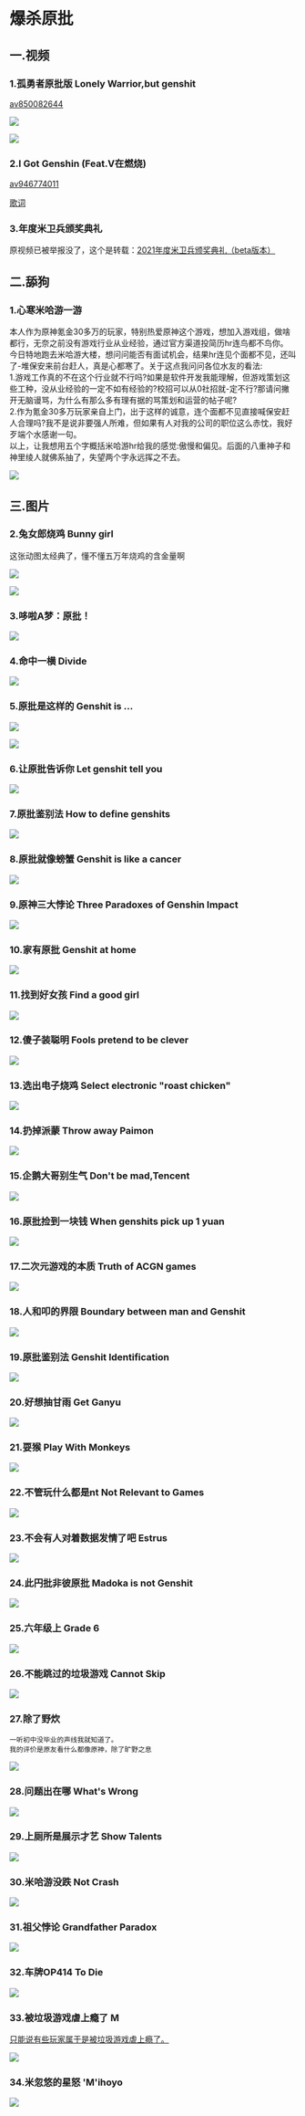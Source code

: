 # 爆杀原批

## 一.视频

### 1.孤勇者原批版 Lonely Warrior,but genshit

<a href="https://www.bilibili.com/video/BV1qL4y1n7RV" target="_blank">av850082644</a>

![](https://github.com/DreamingCats/miHoYoJokes/raw/main/genshitjokes/爆杀原批/孤勇者原批版1.jpg)

![](https://github.com/DreamingCats/miHoYoJokes/raw/main/genshitjokes/爆杀原批/孤勇者原批版2.jpg)

### 2.I Got Genshin (Feat.V在燃烧)

<a href="https://www.bilibili.com/video/av946774011/" target="_blank">av946774011</a>

<a href="https://www.bilibili.com/read/cv20797568/" target="_blank">歌词</a>

### 3.年度米卫兵颁奖典礼

原视频已被举报没了，这个是转载：<a href="https://www.bilibili.com/video/BV1uL4y147Ei" target="_blank">2021年度米卫兵颁奖典礼（beta版本）</a>

## 二.舔狗

### 1.心寒米哈游一游

本人作为原神氪金30多万的玩家，特别热爱原神这个游戏，想加入游戏组，做啥都行，无奈之前没有游戏行业从业经验，通过官方渠道投简历hr连鸟都不鸟你。  
今日特地跑去米哈游大楼，想问问能否有面试机会，结果hr连见个面都不见，还叫了-堆保安来前台赶人，真是心都寒了。关于这点我问问各位水友的看法:  
1.游戏工作真的不在这个行业就不行吗?如果是软件开发我能理解，但游戏策划这些工种，没从业经验的一定不如有经验的?校招可以从0社招就-定不行?那请问撇开无脑谩骂，为什么有那么多有理有据的骂策划和运营的帖子呢?  
2.作为氪金30多万玩家亲自上门，出于这样的诚意，连个面都不见直接喊保安赶人合理吗?我不是说非要强人所难，但如果有人对我的公司的职位这么赤忱，我好歹端个水感谢一句。  
以上，让我想用五个字概括米哈游hr给我的感觉:傲慢和偏见。后面的八重神子和神里绫人就佛系抽了，失望两个字永远挥之不去。

![](https://github.com/DreamingCats/miHoYoJokes/raw/main/images/心寒米哈游一游.jpg)

## 三.图片


### 2.兔女郎烧鸡  Bunny girl

这张动图太经典了，懂不懂五万年烧鸡的含金量啊

![](https://github.com/DreamingCats/miHoYoJokes/raw/main/genshitjokes/爆杀原批/兔女郎烧鸡.gif)

![](https://github.com/DreamingCats/miHoYoJokes/raw/main/genshitjokes/爆杀原批/五万年的烧鸡.jpg)


### 3.哆啦A梦：原批！

![](https://github.com/DreamingCats/miHoYoJokes/raw/main/genshitjokes/爆杀原批/哆啦A梦：原批.gif)

### 4.命中一横   Divide

![](https://github.com/DreamingCats/miHoYoJokes/raw/main/genshitjokes/爆杀原批/命中一横.jpg)

### 5.原批是这样的  Genshit is ...

![](https://github.com/DreamingCats/miHoYoJokes/raw/main/genshitjokes/爆杀原批/原批就是这样1.jpg)

![](https://github.com/DreamingCats/miHoYoJokes/raw/main/genshitjokes/爆杀原批/原批就是这样2.jpg)

### 6.让原批告诉你  Let genshit tell you

![](https://github.com/DreamingCats/miHoYoJokes/raw/main/genshitjokes/爆杀原批/让原批告诉你.jpg)

### 7.原批鉴别法  How to define genshits

![](https://github.com/DreamingCats/miHoYoJokes/raw/main/genshitjokes/爆杀原批/原批鉴别法.jpg)

### 8.原批就像螃蟹  Genshit is like a cancer

![](https://github.com/DreamingCats/miHoYoJokes/raw/main/genshitjokes/爆杀原批/原批就像螃蟹.jpg)

### 9.原神三大悖论 Three Paradoxes of Genshin Impact

![](https://github.com/DreamingCats/miHoYoJokes/raw/main/genshitjokes/爆杀原批/原神三大悖论.jpg)

### 10.家有原批  Genshit at home

![](https://github.com/DreamingCats/miHoYoJokes/raw/main/genshitjokes/爆杀原批/家有原批.jpg)

### 11.找到好女孩  Find a good girl

![](https://github.com/DreamingCats/miHoYoJokes/raw/main/genshitjokes/爆杀原批/找到好女孩.jpg)

### 12.傻子装聪明  Fools pretend to be clever

![](https://github.com/DreamingCats/miHoYoJokes/raw/main/genshitjokes/爆杀原批/傻子装聪明.jpg)

### 13.选出电子烧鸡  Select electronic "roast chicken"

![](https://github.com/DreamingCats/miHoYoJokes/raw/main/genshitjokes/爆杀原批/选出电子烧鸡.jpg)

### 14.扔掉派蒙  Throw away Paimon

![](https://github.com/DreamingCats/miHoYoJokes/raw/main/genshitjokes/爆杀原批/扔掉派蒙.jpg)

### 15.企鹅大哥别生气  Don't be mad,Tencent

![](https://github.com/DreamingCats/miHoYoJokes/raw/main/genshitjokes/爆杀原批/企鹅大哥别生气.jpg)

### 16.原批捡到一块钱  When genshits pick up 1 yuan

![](https://github.com/DreamingCats/miHoYoJokes/raw/main/genshitjokes/爆杀原批/原批捡到一块钱.jpg)

### 17.二次元游戏的本质 Truth of ACGN games

![](https://github.com/DreamingCats/miHoYoJokes/raw/main/genshitjokes/爆杀原批/二次元游戏的本质.jpg)

### 18.人和叩的界限 Boundary between man and Genshit

![](https://github.com/DreamingCats/miHoYoJokes/raw/main/genshitjokes/爆杀原批/人和叩的界限.jpg)

### 19.原批鉴别法 Genshit Identification

![](https://github.com/DreamingCats/miHoYoJokes/raw/main/genshitjokes/爆杀原批/原批鉴别法.jpg)

### 20.好想抽甘雨   Get Ganyu

![](https://github.com/DreamingCats/miHoYoJokes/raw/main/genshitjokes/爆杀原批/好想抽甘雨.jpg)

### 21.耍猴   Play With Monkeys

![](https://github.com/DreamingCats/miHoYoJokes/raw/main/genshitjokes/爆杀原批/耍猴.jpg)

### 22.不管玩什么都是nt   Not Relevant to Games

![](https://github.com/DreamingCats/miHoYoJokes/raw/main/genshitjokes/爆杀原批/不管玩什么都是nt.jpg)

### 23.不会有人对着数据发情了吧   Estrus

![](https://github.com/DreamingCats/miHoYoJokes/raw/main/genshitjokes/爆杀原批/不会有人对着数据发情了吧.jpg)

### 24.此円批非彼原批  Madoka is not Genshit

![](https://github.com/DreamingCats/miHoYoJokes/raw/main/genshitjokes/爆杀原批/此円批非彼原批.jpg)

### 25.六年级上   Grade 6

![](https://github.com/DreamingCats/miHoYoJokes/raw/main/genshitjokes/爆杀原批/六年级上.jpg)

### 26.不能跳过的垃圾游戏   Cannot Skip

![](https://github.com/DreamingCats/miHoYoJokes/raw/main/genshitjokes/爆杀原批/不能跳过的垃圾游戏.jpg)

### 27.除了野炊

```
一听初中没毕业的声线我就知道了。
我的评价是原友看什么都像原神，除了旷野之息
```

![](https://github.com/DreamingCats/miHoYoJokes/raw/main/genshitjokes/爆杀原批/除了野炊.jpg)

### 28.问题出在哪   What's Wrong

![](https://github.com/DreamingCats/miHoYoJokes/raw/main/genshitjokes/爆杀原批/问题出在哪.jpg)

### 29.上厕所是展示才艺   Show Talents

![](https://github.com/DreamingCats/miHoYoJokes/raw/main/genshitjokes/爆杀原批/上厕所是展示才艺.jpg)

### 30.米哈游没跌    Not Crash

![](https://github.com/DreamingCats/miHoYoJokes/raw/main/genshitjokes/爆杀原批/米哈游没跌.jpg)

### 31.祖父悖论    Grandfather Paradox

![](https://github.com/DreamingCats/miHoYoJokes/raw/main/genshitjokes/爆杀原批/祖父悖论.jpg)

### 32.车牌OP414    To Die

![](https://github.com/DreamingCats/miHoYoJokes/raw/main/genshitjokes/爆杀原批/车牌OP414.jpg)

### 33.被垃圾游戏虐上瘾了    M

<a href="https://www.bilibili.com/video/BV1Nb4y1G76G" target="_blank">只能说有些玩家属于是被垃圾游戏虐上瘾了。</a>

![](https://github.com/DreamingCats/miHoYoJokes/raw/main/genshitjokes/爆杀原批/被垃圾游戏虐上瘾了.jpg)

### 34.米忽悠的星怒    'M'ihoyo

![](https://github.com/DreamingCats/miHoYoJokes/raw/main/genshitjokes/爆杀原批/米忽悠的星怒.jpg)